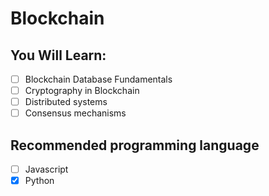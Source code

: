 # Blockchain

## You Will Learn:

- [ ] Blockchain Database Fundamentals
- [ ] Cryptography in Blockchain
- [ ] Distributed systems
- [ ] Consensus mechanisms

## Recommended programming language

- [ ] Javascript
- [x] Python
